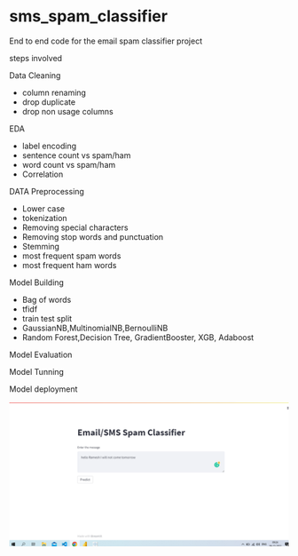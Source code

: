 # sms_spam_classifier
End to end code for the email spam classifier project

steps involved

Data Cleaning
  * column renaming
  * drop duplicate
  * drop non usage columns

EDA
  * label encoding
  * sentence count vs spam/ham
  * word count vs spam/ham
  * Correlation

DATA Preprocessing
  * Lower case
  * tokenization
  * Removing special characters
  * Removing stop words and punctuation
  * Stemming
  * most frequent spam words
  * most frequent ham words

Model Building
  * Bag of words
  * tfidf
  * train test split
  * GaussianNB,MultinomialNB,BernoulliNB
  * Random Forest,Decision Tree, GradientBooster, XGB, Adaboost

Model Evaluation

Model Tunning

Model deployment

<img src="https://github.com/DeepakRautella/sms_spam_classifier/blob/main/sms-spam-classifier.png" alt="Alt text" title="SMS spam classifier">
